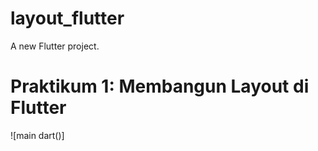 # layout_flutter

A new Flutter project.

# Praktikum 1: Membangun Layout di Flutter

![main dart()]
